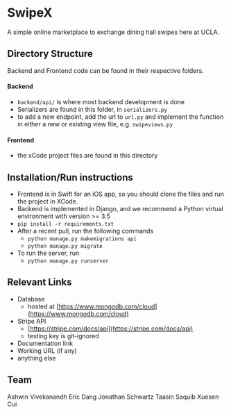 

# SwipeX
A simple online marketplace to exchange dining hall swipes here at UCLA.

## Directory Structure
Backend and Frontend code can be found in their respective folders.
#### Backend
* `backend/api/` is where most backend development is done
* Serializers are found in this folder, in `serializers.py`
* to add a new endpoint, add the url to `url.py`
and implement the function in either a new or existing view file, e.g. `swipeviews.py`

#### Frontend
* the xCode project files are found in this directory

## Installation/Run instructions
* Frontend is in Swift for an iOS app, so you should clone the files and run the project in XCode.
* Backend is implemented in Django, and we recommend a Python virtual environment with version >= 3.5
* `pip install -r requirements.txt`
* After a recent pull, run the following commands
	* `python manage.py makemigrations api`
	* `python manage.py migrate`
* To run the server, run
	*  `python manage.py runserver`

## Relevant Links
- Database
	- hosted at [https://www.mongodb.com/cloud](https://www.mongodb.com/cloud)
- Stripe API
	- [https://stripe.com/docs/api](https://stripe.com/docs/api)
	- testing key is git-ignored
- Documentation link
- Working URL (if any)
- anything else

## Team
Ashwin Vivekanandh
Eric Dang
Jonathan Schwartz
Taasin Saquib
Xuesen Cui
